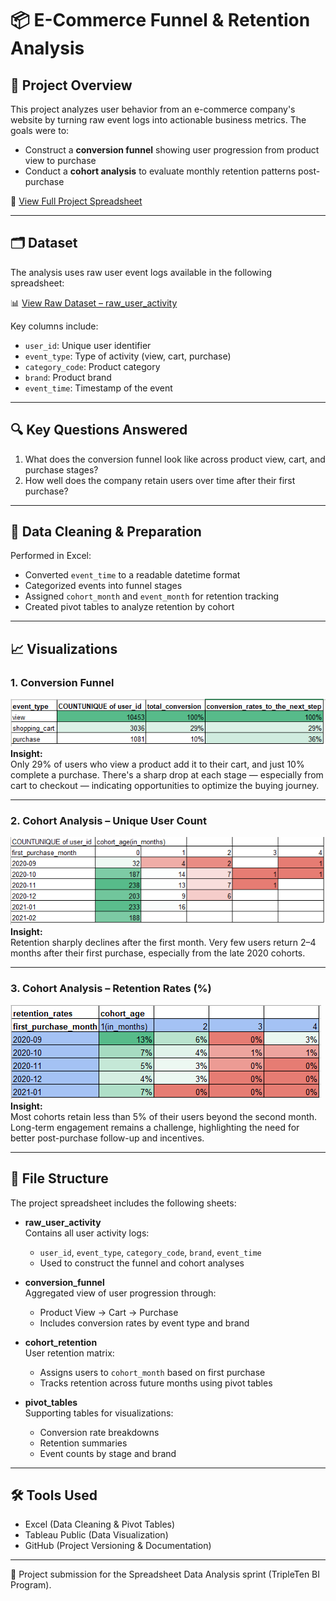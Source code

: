 # 📦 E-Commerce Funnel & Retention Analysis

## 📌 Project Overview

This project analyzes user behavior from an e-commerce company's website by turning raw event logs into actionable business metrics. The goals were to:

- Construct a **conversion funnel** showing user progression from product view to purchase  
- Conduct a **cohort analysis** to evaluate monthly retention patterns post-purchase

📄 [View Full Project Spreadsheet](https://docs.google.com/spreadsheets/d/1mP457L7VC0wt6mznyZBxOQeP3lBSEBWfranspaMT7SI/edit?gid=868644233#gid=868644233)

---

## 🗂️ Dataset

The analysis uses raw user event logs available in the following spreadsheet:

📊 [View Raw Dataset – raw_user_activity](https://docs.google.com/spreadsheets/d/1yuavBZ4OYYUD1opH-dq0d6nejREDy8f0ozumT9-yEuo/edit#gid=0)

Key columns include:
- `user_id`: Unique user identifier  
- `event_type`: Type of activity (view, cart, purchase)  
- `category_code`: Product category  
- `brand`: Product brand  
- `event_time`: Timestamp of the event  

---

## 🔍 Key Questions Answered

1. What does the conversion funnel look like across product view, cart, and purchase stages?  
2. How well does the company retain users over time after their first purchase?

---

## 🧼 Data Cleaning & Preparation

Performed in Excel:
- Converted `event_time` to a readable datetime format  
- Categorized events into funnel stages  
- Assigned `cohort_month` and `event_month` for retention tracking  
- Created pivot tables to analyze retention by cohort  

---

## 📈 Visualizations

### 1. Conversion Funnel  
![Conversion Funnel](visualizations/conversion_funnel.png)  
**Insight:**  
Only 29% of users who view a product add it to their cart, and just 10% complete a purchase. There's a sharp drop at each stage — especially from cart to checkout — indicating opportunities to optimize the buying journey.

---

### 2. Cohort Analysis – Unique User Count  
![Cohort Analysis](visualizations/cohort_analysis.png)  
**Insight:**  
Retention sharply declines after the first month. Very few users return 2–4 months after their first purchase, especially from the late 2020 cohorts.

---

### 3. Cohort Analysis – Retention Rates (%)  
![Retention Rates](visualizations/retention_rates.png)  
**Insight:**  
Most cohorts retain less than 5% of their users beyond the second month. Long-term engagement remains a challenge, highlighting the need for better post-purchase follow-up and incentives.

---

## 📁 File Structure

The project spreadsheet includes the following sheets:

- **raw_user_activity**  
  Contains all user activity logs:
  - `user_id`, `event_type`, `category_code`, `brand`, `event_time`  
  - Used to construct the funnel and cohort analyses

- **conversion_funnel**  
  Aggregated view of user progression through:
  - Product View → Cart → Purchase  
  - Includes conversion rates by event type and brand

- **cohort_retention**  
  User retention matrix:
  - Assigns users to `cohort_month` based on first purchase  
  - Tracks retention across future months using pivot tables

- **pivot_tables**  
  Supporting tables for visualizations:
  - Conversion rate breakdowns  
  - Retention summaries  
  - Event counts by stage and brand

---

## 🛠️ Tools Used

- Excel (Data Cleaning & Pivot Tables)  
- Tableau Public (Data Visualization)  
- GitHub (Project Versioning & Documentation)

---

🚀 Project submission for the Spreadsheet Data Analysis sprint (TripleTen BI Program).

